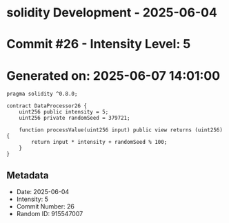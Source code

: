 ﻿# solidity Development - 2025-06-04
# Commit #26 - Intensity Level: 5
# Generated on: 2025-06-07 14:01:00
```solidity
pragma solidity ^0.8.0;

contract DataProcessor26 {
    uint256 public intensity = 5;
    uint256 private randomSeed = 379721;

    function processValue(uint256 input) public view returns (uint256) {
        return input * intensity + randomSeed % 100;
    }
}
```
## Metadata
- Date: 2025-06-04
- Intensity: 5
- Commit Number: 26
- Random ID: 915547007
